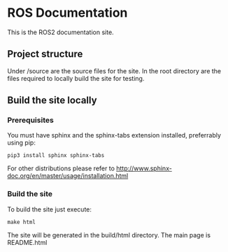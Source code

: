 ROS Documentation
=================


This is the ROS2 documentation site.


## Project structure

Under /source are the source files for the site.
In the root directory are the files required to locally build the site for testing.


## Build the site locally

### Prerequisites

You must have sphinx and the sphinx-tabs extension installed, preferrably using pip:

```
pip3 install sphinx sphinx-tabs
```

For other distributions please refer to http://www.sphinx-doc.org/en/master/usage/installation.html


### Build the site

To build the site just execute:

```
make html
```

The site will be generated in the build/html directory. The main page is README.html
